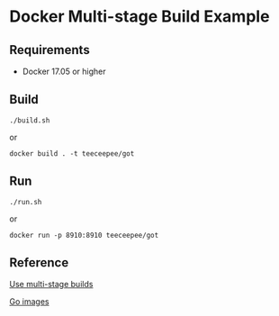# Docker Multi-stage Build Example

## Requirements

- Docker 17.05 or higher

## Build

```
./build.sh
```
or
```
docker build . -t teeceepee/got
```

## Run

```
./run.sh
```
or
```
docker run -p 8910:8910 teeceepee/got
```

## Reference

[Use multi-stage builds](https://docs.docker.com/develop/develop-images/multistage-build/)

[Go images](https://hub.docker.com/_/golang)
